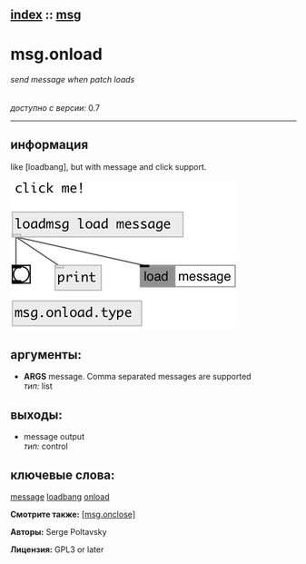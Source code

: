 [index](index.html) :: [msg](category_msg.html)
---

# msg.onload

###### send message when patch loads

*доступно с версии:* 0.7

---


## информация
like [loadbang], but with message and click support.


[![example](../examples/img/msg.onload.jpg)](../examples/pd/msg.onload.pd)



## аргументы:

* **ARGS**
message. Comma separated messages are supported<br>
_тип:_ list<br>









## выходы:

* message output<br>
_тип:_ control



## ключевые слова:

[message](keywords/message.html)
[loadbang](keywords/loadbang.html)
[onload](keywords/onload.html)



**Смотрите также:**
[\[msg.onclose\]](msg.onclose.html)




**Авторы:** Serge Poltavsky




**Лицензия:** GPL3 or later





